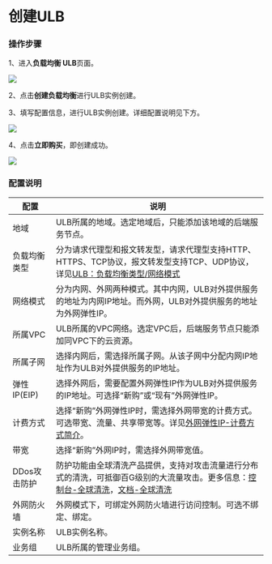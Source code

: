 # 创建ULB


### 操作步骤

1、进入**负载均衡 ULB**页面。

![](/images/createulb01.png)

2、点击**创建负载均衡**进行ULB实例创建。

3、填写配置信息，进行ULB实例创建。详细配置说明见下方。

![](/images/createulb2.png)

4、点击**立即购买**，即创建成功。

![](/images/createulb3.png)


### 配置说明

|配置|说明|
|---|---|
|地域|ULB所属的地域。选定地域后，只能添加该地域的后端服务节点。|
|负载均衡类型|分为请求代理型和报文转发型，请求代理型支持HTTP、HTTPS、TCP协议，报文转发型支持TCP、UDP协议，详见[ULB：负载均衡类型/网络模式](https://docs.ucloud.cn/ulb/fast/createulb/networktype)|
|网络模式|分为内网、外网两种模式。其中内网，ULB对外提供服务的地址为内网IP地址。而外网，ULB对外提供服务的地址为外网弹性IP。|
|所属VPC|ULB所属的VPC网络。选定VPC后，后端服务节点只能添加同VPC下的云资源。|
|所属子网|选择内网后，需选择所属子网。从该子网中分配内网IP地址作为ULB对外提供服务的IP地址。|
|弹性IP(EIP)|选择外网后，需要配置外网弹性IP作为ULB对外提供服务的IP地址。可选择“新购”或“现有”外网弹性IP。|
|计费方式|选择“新购”外网弹性IP时，需选择外网带宽的计费方式。可选带宽、流量、共享带宽等。详见[外网弹性IP-计费方式简介](https://docs.ucloud.cn/unet/eip/introduction)。|
|带宽|选择“新购”外网IP时，需选择外网带宽值。|
|DDos攻击防护|防护功能由全球清洗产品提供，支持对攻击流量进行分布式的清洗，可抵御百G级别的大流量攻击。更多信息：[控制台-全球清洗](https://console.ucloud.cn/anycastclean/manage?type=manage&id=true)，[文档-全球清洗](https://docs.ucloud.cn/uantiddos/uanycastclean/overview)|
|外网防火墙|外网模式下，可绑定外网防火墙进行访问控制。可选不绑定、绑定。|
|实例名称|ULB实例名称。|
|业务组|ULB所属的管理业务组。|


